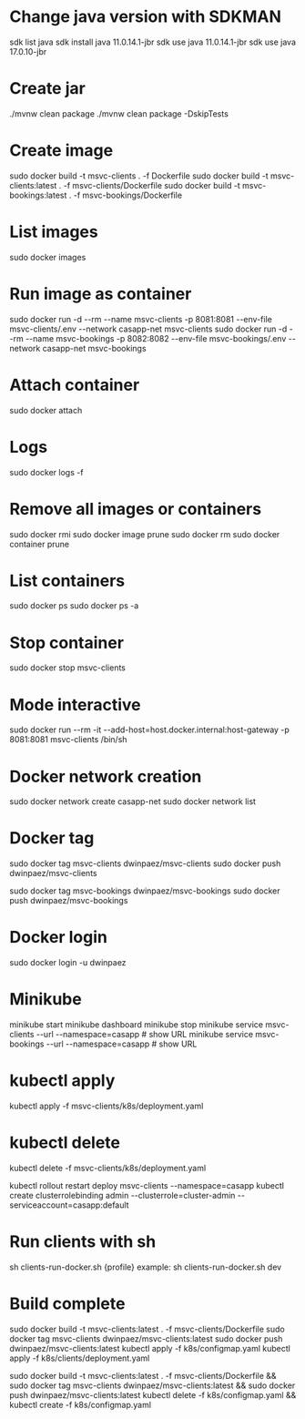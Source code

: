 # Change java version with SDKMAN
sdk list java
sdk install java 11.0.14.1-jbr
sdk use java 11.0.14.1-jbr
sdk use java 17.0.10-jbr

# Create jar
./mvnw clean package
./mvnw clean package -DskipTests

# Create image
sudo docker build -t msvc-clients . -f Dockerfile
sudo docker build -t msvc-clients:latest . -f msvc-clients/Dockerfile
sudo docker build -t msvc-bookings:latest . -f msvc-bookings/Dockerfile

# List images
sudo docker images

# Run image as container
sudo docker run -d --rm --name msvc-clients -p 8081:8081 --env-file msvc-clients/.env  --network casapp-net msvc-clients
sudo docker run -d --rm --name msvc-bookings -p 8082:8082 --env-file msvc-bookings/.env --network casapp-net msvc-bookings

# Attach container
sudo docker attach <id-container>

# Logs
sudo docker logs -f <id-container>

# Remove all images or containers
sudo docker rmi <id-images>
sudo docker image prune
sudo docker rm <id-container>
sudo docker container prune

# List containers
sudo docker ps
sudo docker ps -a 

# Stop container
sudo docker stop msvc-clients

# Mode interactive
sudo docker run --rm -it --add-host=host.docker.internal:host-gateway -p 8081:8081 msvc-clients /bin/sh

# Docker network creation
sudo docker network create casapp-net
sudo docker network list

# Docker tag
sudo docker tag msvc-clients dwinpaez/msvc-clients
sudo docker push dwinpaez/msvc-clients

sudo docker tag msvc-bookings dwinpaez/msvc-bookings
sudo docker push dwinpaez/msvc-bookings

# Docker login
sudo docker login -u dwinpaez

# Minikube
minikube start
minikube dashboard
minikube stop
minikube service msvc-clients --url --namespace=casapp   # show URL
minikube service msvc-bookings --url --namespace=casapp   # show URL

# kubectl apply
kubectl apply -f msvc-clients/k8s/deployment.yaml
# kubectl delete
kubectl delete -f msvc-clients/k8s/deployment.yaml 

kubectl rollout restart deploy msvc-clients --namespace=casapp
kubectl create clusterrolebinding admin --clusterrole=cluster-admin --serviceaccount=casapp:default

# Run clients with sh
sh clients-run-docker.sh {profile} example: sh clients-run-docker.sh dev


# Build complete
sudo docker build -t msvc-clients:latest . -f msvc-clients/Dockerfile
sudo docker tag msvc-clients dwinpaez/msvc-clients:latest
sudo docker push dwinpaez/msvc-clients:latest
kubectl apply -f k8s/configmap.yaml
kubectl apply -f k8s/clients/deployment.yaml

sudo docker build -t msvc-clients:latest . -f msvc-clients/Dockerfile && sudo docker tag msvc-clients dwinpaez/msvc-clients:latest && sudo docker push dwinpaez/msvc-clients:latest
kubectl delete -f k8s/configmap.yaml && kubectl create -f k8s/configmap.yaml